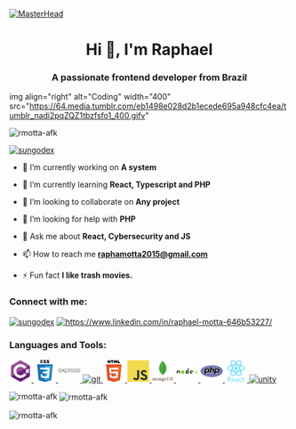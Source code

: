 [![MasterHead](https://i.pinimg.com/originals/88/15/63/881563d6444b370fa4ceea0c3183bb4c.gif)](https://github.com/RMotta-afk)

<h1 align="center">Hi 👋, I'm Raphael</h1>
<h3 align="center">A passionate frontend developer from Brazil</h3>

img align="right" alt="Coding" width="400" src="https://64.media.tumblr.com/eb1498e028d2b1ecede695a948cfc4ea/tumblr_nadi2pqZQZ1tbzfsfo1_400.gifv"


<p align="left"> <img src="https://komarev.com/ghpvc/?username=rmotta-afk&label=Profile%20views&color=0e75b6&style=flat" alt="rmotta-afk" /> </p>

<p align="left"> <a href="https://twitter.com/sungodex" target="blank"><img src="https://img.shields.io/twitter/follow/sungodex?logo=twitter&style=for-the-badge" alt="sungodex" /></a> </p>

- 🔭 I’m currently working on **A system**

- 🌱 I’m currently learning **React, Typescript and PHP**

- 👯 I’m looking to collaborate on **Any project**

- 🤝 I’m looking for help with **PHP**

- 💬 Ask me about **React, Cybersecurity and JS**

- 📫 How to reach me **raphamotta2015@gmail.com**

- ⚡ Fun fact **I like trash movies.**

<h3 align="left">Connect with me:</h3>
<p align="left">
<a href="https://twitter.com/sungodex" target="blank"><img align="center" src="https://raw.githubusercontent.com/rahuldkjain/github-profile-readme-generator/master/src/images/icons/Social/twitter.svg" alt="sungodex" height="30" width="40" /></a>
<a href="https://linkedin.com/in/https://www.linkedin.com/in/raphael-motta-646b53227/" target="blank"><img align="center" src="https://raw.githubusercontent.com/rahuldkjain/github-profile-readme-generator/master/src/images/icons/Social/linked-in-alt.svg" alt="https://www.linkedin.com/in/raphael-motta-646b53227/" height="30" width="40" /></a>
</p>

<h3 align="left">Languages and Tools:</h3>
<p align="left"> <a href="https://www.w3schools.com/cs/" target="_blank" rel="noreferrer"> <img src="https://raw.githubusercontent.com/devicons/devicon/master/icons/csharp/csharp-original.svg" alt="csharp" width="40" height="40"/> </a> <a href="https://www.w3schools.com/css/" target="_blank" rel="noreferrer"> <img src="https://raw.githubusercontent.com/devicons/devicon/master/icons/css3/css3-original-wordmark.svg" alt="css3" width="40" height="40"/> </a> <a href="https://expressjs.com" target="_blank" rel="noreferrer"> <img src="https://raw.githubusercontent.com/devicons/devicon/master/icons/express/express-original-wordmark.svg" alt="express" width="40" height="40"/> </a> <a href="https://git-scm.com/" target="_blank" rel="noreferrer"> <img src="https://www.vectorlogo.zone/logos/git-scm/git-scm-icon.svg" alt="git" width="40" height="40"/> </a> <a href="https://www.w3.org/html/" target="_blank" rel="noreferrer"> <img src="https://raw.githubusercontent.com/devicons/devicon/master/icons/html5/html5-original-wordmark.svg" alt="html5" width="40" height="40"/> </a> <a href="https://developer.mozilla.org/en-US/docs/Web/JavaScript" target="_blank" rel="noreferrer"> <img src="https://raw.githubusercontent.com/devicons/devicon/master/icons/javascript/javascript-original.svg" alt="javascript" width="40" height="40"/> </a> <a href="https://www.mongodb.com/" target="_blank" rel="noreferrer"> <img src="https://raw.githubusercontent.com/devicons/devicon/master/icons/mongodb/mongodb-original-wordmark.svg" alt="mongodb" width="40" height="40"/> </a> <a href="https://nodejs.org" target="_blank" rel="noreferrer"> <img src="https://raw.githubusercontent.com/devicons/devicon/master/icons/nodejs/nodejs-original-wordmark.svg" alt="nodejs" width="40" height="40"/> </a> <a href="https://www.php.net" target="_blank" rel="noreferrer"> <img src="https://raw.githubusercontent.com/devicons/devicon/master/icons/php/php-original.svg" alt="php" width="40" height="40"/> </a> <a href="https://reactjs.org/" target="_blank" rel="noreferrer"> <img src="https://raw.githubusercontent.com/devicons/devicon/master/icons/react/react-original-wordmark.svg" alt="react" width="40" height="40"/> </a> <a href="https://unity.com/" target="_blank" rel="noreferrer"> <img src="https://www.vectorlogo.zone/logos/unity3d/unity3d-icon.svg" alt="unity" width="40" height="40"/> </a> </p>

<p><img align="left" src="https://github-readme-stats.vercel.app/api/top-langs?username=rmotta-afk&show_icons=true&locale=en&layout=compact" alt="rmotta-afk" /></p>

<p>&nbsp;<img align="center" src="https://github-readme-stats.vercel.app/api?username=rmotta-afk&show_icons=true&locale=en" alt="rmotta-afk" /></p>

<p><img align="center" src="https://github-readme-streak-stats.herokuapp.com/?user=rmotta-afk&" alt="rmotta-afk" /></p>

